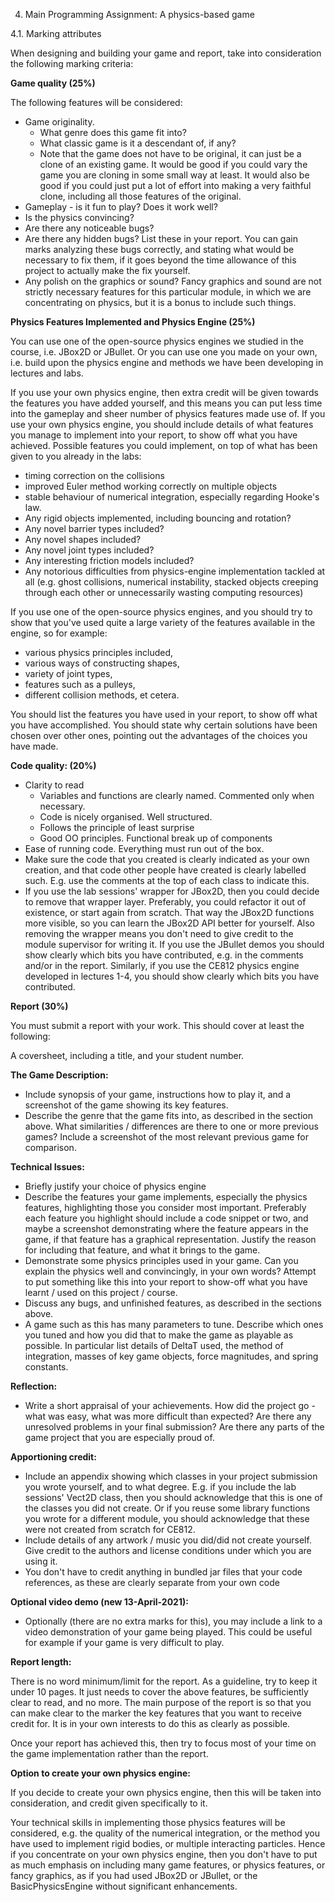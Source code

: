 4. Main Programming Assignment: A physics-based game

4.1. Marking attributes

When designing and building your game and report, take into consideration the following marking criteria:

**Game quality (25%)**

The following features will be considered:

- Game originality.
    - What genre does this game fit into?
    - What classic game is it a descendant of, if any?
    - Note that the game does not have to be original, it can just be a clone of an existing game. It would be good if you could vary the game you are cloning in some small way at least. It would also be good if you could just put a lot of effort into making a very faithful clone, including all those features of the original.
- Gameplay - is it fun to play? Does it work well?
- Is the physics convincing?
- Are there any noticeable bugs?
- Are there any hidden bugs? List these in your report. You can gain marks analyzing these bugs correctly, and stating what would be necessary to fix them, if it goes beyond the time allowance of this project to actually make the fix yourself.
- Any polish on the graphics or sound? Fancy graphics and sound are not strictly necessary features for this particular module, in which we are concentrating on physics, but it is a bonus to include such things.

**Physics Features Implemented and Physics Engine (25%)**

You can use one of the open-source physics engines we studied in the course, i.e. JBox2D or JBullet. Or you can use one you made on your own, i.e. build upon the physics engine and methods we have been developing in lectures and labs.

If you use your own physics engine, then extra credit will be given towards the features you have added yourself, and this means you can put less time into the gameplay and sheer number of physics features made use of. If you use your own physics engine, you should include details of what features you manage to implement into your report, to show off what you have achieved. Possible features you could implement, on top of what has been given to you already in the labs:

- timing correction on the collisions
- improved Euler method working correctly on multiple objects
- stable behaviour of numerical integration, especially regarding Hooke's law.
- Any rigid objects implemented, including bouncing and rotation?
- Any novel barrier types included?
- Any novel shapes included?
- Any novel joint types included?
- Any interesting friction models included?
- Any notorious difficulties from physics-engine implementation tackled at all (e.g. ghost collisions, numerical instability, stacked objects creeping through each other or unnecessarily wasting computing resources)

If you use one of the open-source physics engines, and you should try to show that you've used quite a large variety of the features available in the engine, so for example:

- various physics principles included,
- various ways of constructing shapes,
- variety of joint types,
- features such as a pulleys,
- different collision methods, et cetera.

You should list the features you have used in your report, to show off what you have accomplished. You should state why certain solutions have been chosen over other ones, pointing out the advantages of the choices you have made.

**Code quality: (20%)**

- Clarity to read
    - Variables and functions are clearly named. Commented only when necessary.
    - Code is nicely organised. Well structured.
    - Follows the principle of least surprise
    - Good OO principles. Functional break up of components
- Ease of running code. Everything must run out of the box.
- Make sure the code that you created is clearly indicated as your own creation, and that code other people have created is clearly labelled such. E.g. use the comments at the top of each class to indicate this.
- If you use the lab sessions' wrapper for JBox2D, then you could decide to remove that wrapper layer. Preferably, you could refactor it out of existence, or start again from scratch. That way the JBox2D functions more visible, so you can learn the JBox2D API better for yourself. Also removing the wrapper means you don't need to give credit to the module supervisor for writing it. If you use the JBullet demos you should show clearly which bits you have contributed, e.g. in the comments and/or in the report. Similarly, if you use the CE812 physics engine developed in lectures 1-4, you should show clearly which bits you have contributed.

**Report (30%)**

You must submit a report with your work. This should cover at least the following:

A coversheet, including a title, and your student number.

**The Game Description:**

- Include synopsis of your game, instructions how to play it, and a screenshot of the game showing its key features.
- Describe the genre that the game fits into, as described in the section above. What similarities / differences are there to one or more previous games? Include a screenshot of the most relevant previous game for comparison.

**Technical Issues:**

- Briefly justify your choice of physics engine
- Describe the features your game implements, especially the physics features, highlighting those you consider most important. Preferably each feature you highlight should include a code snippet or two, and maybe a screenshot demonstrating where the feature appears in the game, if that feature has a graphical representation. Justify the reason for including that feature, and what it brings to the game.
- Demonstrate some physics principles used in your game. Can you explain the physics well and convincingly, in your own words? Attempt to put something like this into your report to show-off what you have learnt / used on this project / course.
- Discuss any bugs, and unfinished features, as described in the sections above.
- A game such as this has many parameters to tune. Describe which ones you tuned and how you did that to make the game as playable as possible. In particular list details of DeltaT used, the method of integration, masses of key game objects, force magnitudes, and spring constants.

**Reflection:**

- Write a short appraisal of your achievements. How did the project go - what was easy, what was more difficult than expected? Are there any unresolved problems in your final submission? Are there any parts of the game project that you are especially proud of.

**Apportioning credit:**

- Include an appendix showing which classes in your project submission you wrote yourself, and to what degree. E.g. if you include the lab sessions' Vect2D class, then you should acknowledge that this is one of the classes you did not create. Or if you reuse some library functions you wrote for a different module, you should acknowledge that these were not created from scratch for CE812.
- Include details of any artwork / music you did/did not create yourself. Give credit to the authors and license conditions under which you are using it.
- You don't have to credit anything in bundled jar files that your code references, as these are clearly separate from your own code

**Optional video demo (new 13-April-2021):**

- Optionally (there are no extra marks for this), you may include a link to a video demonstration of your game being played. This could be useful for example if your game is very difficult to play.

**Report length:**

There is no word minimum/limit for the report. As a guideline, try to keep it under 10 pages. It just needs to cover the above features, be sufficiently clear to read, and no more. The main purpose of the report is so that you can make clear to the marker the key features that you want to receive credit for. It is in your own interests to do this as clearly as possible.

Once your report has achieved this, then try to focus most of your time on the game implementation rather than the report.

**Option to create your own physics engine:**

If you decide to create your own physics engine, then this will be taken into consideration, and credit given specifically to it.

Your technical skills in implementing those physics features will be considered, e.g. the quality of the numerical integration, or the method you have used to implement rigid bodies, or multiple interacting particles. Hence if you concentrate on your own physics engine, then you don't have to put as much emphasis on including many game features, or physics features, or fancy graphics, as if you had used JBox2D or JBullet, or the BasicPhysicsEngine without significant enhancements.